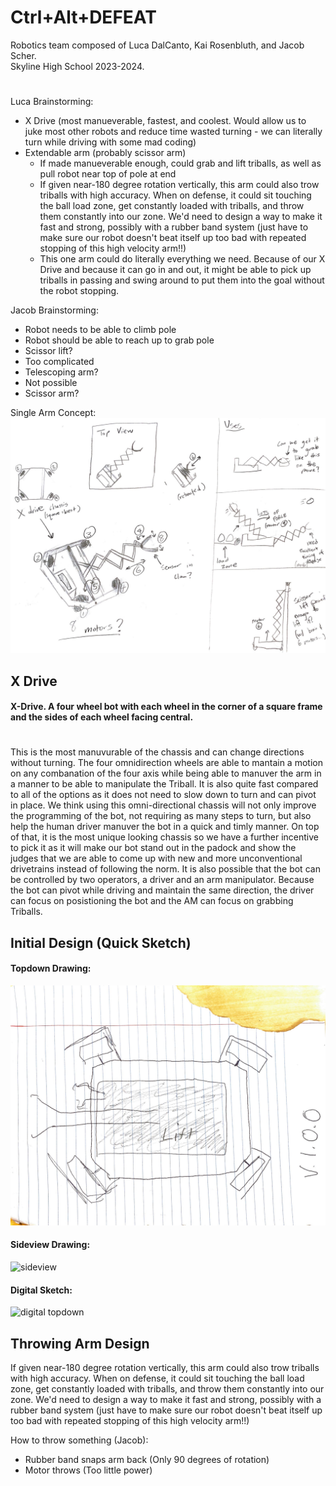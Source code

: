 # Ctrl+Alt+DEFEAT
Robotics team composed of Luca DalCanto, Kai Rosenbluth, and Jacob Scher. <br>
Skyline High School 2023-2024.
# 
Luca Brainstorming:
- X Drive (most manueverable, fastest, and coolest. Would allow us to juke most other robots and reduce time wasted turning - we can literally turn while driving with some mad coding)
- Extendable arm (probably scissor arm)
  - If made manueverable enough, could grab and lift triballs, as well as pull robot near top of pole at end
  - If given near-180 degree rotation vertically, this arm could also trow triballs with high accuracy. When on defense, it could sit touching the ball load zone, get constantly loaded with triballs, and throw them constantly into our zone. We'd need to design a way to make it fast and strong, possibly with a rubber band system (just have to make sure our robot doesn't beat itself up too bad with repeated stopping of this high velocity arm!!)
  - This one arm could do literally everything we need. Because of our X Drive and because it can go in and out, it might be able to pick up triballs in passing and swing around to put them into the goal without the robot stopping.
 
Jacob Brainstorming:
- Robot needs to be able to climb pole
- Robot should be able to reach up to grab pole
- Scissor lift?
- Too complicated
- Telescoping arm?
- Not possible
- Scissor arm?

  
Single Arm Concept:
![single arm concept](https://github.com/Luca-Skyline/Ctrl-Alt-Defeat/blob/main/images/IMG_2786.JPG)

## X Drive
#### X-Drive. A four wheel bot with each wheel in the corner of a square frame and the sides of each wheel facing central. 
# 

This is the most manuvurable of the chassis and can change directions without turning. The four omnidirection wheels are able to mantain a motion on any combanation of the four axis while being able to manuver the arm in a manner to be able to manipulate the Triball. It is also quite fast compared to all of the options as it does not need to slow down to turn and can pivot in place. We think using this omni-directional chassis will not only improve the programming of the bot, not requiring as many steps to turn, but also help the human driver manuver the bot in a quick and timly manner. On top of that, it is the most unique looking chassis so we have a further incentive to pick it as it will make our bot stand out in the padock and show the judges that we are able to come up with new and more unconventional drivetrains instead of following the norm. It is also possible that the bot can be controlled by two operators, a driver and an arm manipulator. Because the bot can pivot while driving and maintain the same direction, the driver can focus on posistioning the bot and the AM can focus on grabbing Triballs.

## Initial Design (Quick Sketch)
#### Topdown Drawing:
![topdown](https://github.com/Luca-Skyline/Ctrl-Alt-Defeat/blob/main/images/topdown.JPG)

#### Sideview Drawing:

![sideview](https://github.com/Luca-Skyline/Ctrl-Alt-Defeat/assets/89172997/550bcf93-66c5-4dce-9857-a8a38713aa8c)

#### Digital Sketch:

![digital topdown](https://github.com/Luca-Skyline/Ctrl-Alt-Defeat/assets/89172997/5df6d273-ad81-4f9e-98a4-ca534b5a29e5)


## Throwing Arm Design 

If given near-180 degree rotation vertically, this arm could also trow triballs with high accuracy. When on defense, it could sit touching the ball load zone, get constantly loaded with triballs, and throw them constantly into our zone. We'd need to design a way to make it fast and strong, possibly with a rubber band system (just have to make sure our robot doesn't beat itself up too bad with repeated stopping of this high velocity arm!!)

How to throw something (Jacob):
- Rubber band snaps arm back (Only 90 degrees of rotation)
- Motor throws (Too little power)



